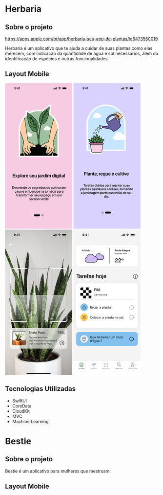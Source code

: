 # Herbaria

## Sobre o projeto
https://apps.apple.com/br/app/herbaria-seu-app-de-plantas/id6473550019

Herbaria é um aplicativo que te ajuda a cuidar de suas plantas como elas merecem, com indicação da quantidade de água e sol necessários, além da identificação de espécies e outras funcionalidades.

## Layout Mobile
<img src="https://github.com/LucianaVitoria/Portfolio/blob/main/assets/Onboarding0.png" alt="Descrição da Imagem" width="220" height="476"> <img src="https://github.com/LucianaVitoria/Portfolio/blob/main/assets/Onboarding1.png" alt="Descrição da Imagem" width="220" height="476">  <img src="https://github.com/LucianaVitoria/Portfolio/blob/main/assets/Camera%20scan.png" alt="Descrição da Imagem" width="220" height="476"> <img src="https://github.com/LucianaVitoria/Portfolio/blob/main/assets/care.png" alt="Descrição da Imagem" width="220" height="476">

## Tecnologias Utilizadas

* SwiftUI
* CoreData
* CloudKit
* MVC
* Machine Learning

# Bestie

## Sobre o projeto

Bestie é um aplicativo para mulheres que mestruam.

## Layout Mobile



